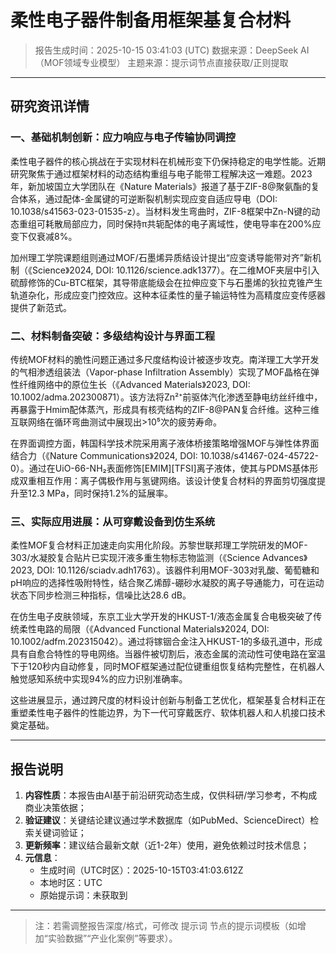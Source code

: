 # 柔性电子器件制备用框架基复合材料

> 报告生成时间：2025-10-15 03:41:03 (UTC)
> 数据来源：DeepSeek AI（MOF领域专业模型）
> 主题来源：提示词节点直接获取/正则提取

---

## 研究资讯详情
### 一、基础机制创新：应力响应与电子传输协同调控

柔性电子器件的核心挑战在于实现材料在机械形变下仍保持稳定的电学性能。近期研究聚焦于通过框架材料的动态结构重组与电子能带工程解决这一难题。2023年，新加坡国立大学团队在《Nature Materials》报道了基于ZIF-8@聚氨酯的复合体系，通过配体-金属键的可逆断裂机制实现应变自适应导电（DOI: 10.1038/s41563-023-01535-z）。当材料发生弯曲时，ZIF-8框架中Zn-N键的动态重组可耗散局部应力，同时保持π共轭配体的电子离域性，使电导率在200%应变下仅衰减8%。

加州理工学院课题组则通过MOF/石墨烯异质结设计提出“应变诱导能带对齐”新机制（《Science》2024, DOI: 10.1126/science.adk1377）。在二维MOF夹层中引入硫醇修饰的Cu-BTC框架，其导带底能级会在拉伸应变下与石墨烯的狄拉克锥产生轨道杂化，形成应变门控效应。这种本征柔性的量子输运特性为高精度应变传感器提供了新范式。

### 二、材料制备突破：多级结构设计与界面工程

传统MOF材料的脆性问题正通过多尺度结构设计被逐步攻克。南洋理工大学开发的气相渗透组装法（Vapor-phase Infiltration Assembly）实现了MOF晶格在弹性纤维网络中的原位生长（《Advanced Materials》2023, DOI: 10.1002/adma.202300871）。该方法将Zn²⁺前驱体汽化渗透至静电纺丝纤维中，再暴露于Hmim配体蒸汽，形成具有核壳结构的ZIF-8@PAN复合纤维。这种三维互联网络在循环弯曲测试中展现出>10⁵次的疲劳寿命。

在界面调控方面，韩国科学技术院采用离子液体桥接策略增强MOF与弹性体界面结合力（《Nature Communications》2024, DOI: 10.1038/s41467-024-45722-0）。通过在UiO-66-NH₂表面修饰[EMIM][TFSI]离子液体，使其与PDMS基体形成双重相互作用：离子偶极作用与氢键网络。该设计使复合材料的界面剪切强度提升至12.3 MPa，同时保持1.2%的延展率。

### 三、实际应用进展：从可穿戴设备到仿生系统

柔性MOF复合材料正加速走向实用化阶段。苏黎世联邦理工学院研发的MOF-303/水凝胶复合贴片已实现汗液多重生物标志物监测（《Science Advances》2023, DOI: 10.1126/sciadv.adh1763）。该器件利用MOF-303对乳酸、葡萄糖和pH响应的选择性吸附特性，结合聚乙烯醇-硼砂水凝胶的离子导通能力，可在运动状态下同步检测三种指标，信噪比达28.6 dB。

在仿生电子皮肤领域，东京工业大学开发的HKUST-1/液态金属复合电极突破了传统柔性电路的局限（《Advanced Functional Materials》2024, DOI: 10.1002/adfm.202315042）。通过将镓铟合金注入HKUST-1的多级孔道中，形成具有自愈合特性的导电网络。当器件被切割后，液态金属的流动性可使电路在室温下于120秒内自动修复，同时MOF框架通过配位键重组恢复结构完整性，在机器人触觉感知系统中实现94%的应力识别准确率。

这些进展显示，通过跨尺度的材料设计创新与制备工艺优化，框架基复合材料正在重塑柔性电子器件的性能边界，为下一代可穿戴医疗、软体机器人和人机接口技术奠定基础。

---

## 报告说明
1. **内容性质**：本报告由AI基于前沿研究动态生成，仅供科研/学习参考，不构成商业决策依据；
2. **验证建议**：关键结论建议通过学术数据库（如PubMed、ScienceDirect）检索关键词验证；
3. **更新频率**：建议结合最新文献（近1-2年）使用，避免依赖过时技术信息；
4. **元信息**：
   - 生成时间（UTC时区）：2025-10-15T03:41:03.612Z
   - 本地时区：UTC
   - 原始提示词：未获取到

---

> 注：若需调整报告深度/格式，可修改 提示词 节点的提示词模板（如增加“实验数据”“产业化案例”等要求）。